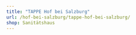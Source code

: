```yaml
---
title: "TAPPE Hof bei Salzburg"
url: /hof-bei-salzburg/tappe-hof-bei-salzburg/
shop: Sanitätshaus
---
```

